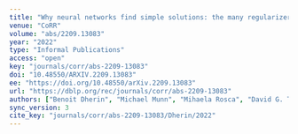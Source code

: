 ```yaml
---
title: "Why neural networks find simple solutions: the many regularizers of geometric complexity."
venue: "CoRR"
volume: "abs/2209.13083"
year: "2022"
type: "Informal Publications"
access: "open"
key: "journals/corr/abs-2209-13083"
doi: "10.48550/ARXIV.2209.13083"
ee: "https://doi.org/10.48550/arXiv.2209.13083"
url: "https://dblp.org/rec/journals/corr/abs-2209-13083"
authors: ["Benoit Dherin", "Michael Munn", "Mihaela Rosca", "David G. T. Barrett"]
sync_version: 3
cite_key: "journals/corr/abs-2209-13083/Dherin/2022"
---
```

